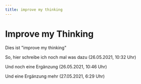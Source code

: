 ```yaml
---
title: improve my thinking
---
```


# Improve my Thinking

Dies ist "improve my thinking"

So, hier schreibe ich noch mal was dazu (26.05.2021, 10:32 Uhr)

Und noch eine Ergänzung (26.05.2021, 10:46 Uhr)

Und eine Ergänzung mehr (27.05.2021, 6:29 Uhr)